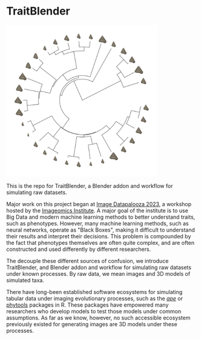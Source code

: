 # TraitBlender

<img src="imgs/snailtree.jpeg" width="400" height="400">

<p>
  This is the repo for TraitBlender, a Blender addon and workflow for simulating raw datasets. 
</p>

<p>
  Major work on this project began at <a href="https://github.com/Imageomics/Image-Datapalooza-2023/">Image Datapalooza 2023</a>, a workshop hosted by the 
  <a href="https://imageomics.osu.edu/">Imageomics Institute</a>. A major goal of the institute is to use Big Data and modern machine learning methods to better
  understand traits, such as phenotypes. However, many machine learning methods, such as neural networks, operate as "Black Boxes", making it difficult to understand 
  their results and interpret their decisions. This problem is compounded by the fact that phenotypes themselves are often quite complex, and are often constructed and used
  differently by different researchers.
</p>
<p>
  The decouple these different sources of confusion, we introduce TraitBlender, and Blender addon and workflow for simulating raw datasets under known processes. By raw 
  data, we mean images and 3D models of simulated taxa. 
</p>
<p>
  There have long-been established software ecosystems for simulating tabular data under imaging evolutionary processes, such as the <a href="https://cran.r-project.org/web/packages/ape/index.html"><i>ape</i></a> or <a href="https://cran.r-project.org/web/packages/phytools/index.html">phytools</a> packages in R. These
  packages have empowered many researchers who develop models to test those models under common assumptions. As far as we know, however, no such accessible 
  ecosystem previously existed for generating images are 3D models under these processes.
</p>



